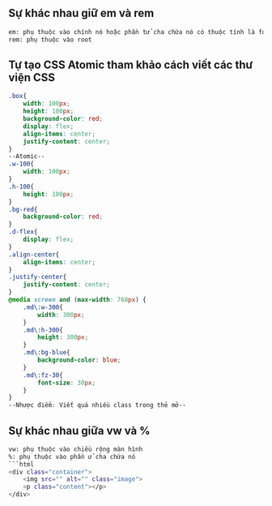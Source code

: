 ## Sự khác nhau giữ em và rem
```sh
em: phụ thuộc vào chính nó hoặc phần tử cha chứa nó có thuộc tính là font-size
rem: phụ thuộc vào root
```
## Tự tạo CSS Atomic tham khảo cách viết các thư viện CSS
```css
.box{
    width: 100px;
    height: 100px;
    background-color: red;
    display: flex;
    align-items: center;
    justify-content: center;
}
--Atomic--
.w-100{
    width: 100px;
}
.h-100{
    height: 100px;
}
.bg-red{
    background-color: red;
}
.d-flex{
    display: flex;
}
.align-center{
    align-items: center;
}
.justify-center{
    justify-content: center;
}
@media screen and (max-width: 768px) {
    .md\:w-300{
        width: 300px;
    }
    .md\:h-300{
        height: 300px;
    }
    .md\:bg-blue{
        background-color: blue;
    }
    .md\:fz-30{
        font-size: 30px;
    }
}
--Nhược điểm: Viết quá nhiều class trong thẻ mở--
```
## Sự khác nhau giữa vw và %
```sh
vw: phụ thuộc vào chiều rộng màn hình
%: phụ thuộc vào phần ử cha chứa nó
```html
<div class="container">
    <img src="" alt="" class="image">
    <p class="content"></p>
</div>
```
```
